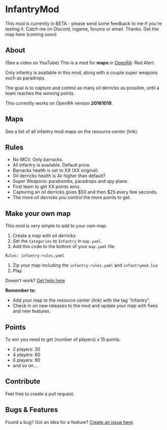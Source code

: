 # InfantryMod

This mod is currently in BETA - please send some feedback to me if you're testing it.
Catch me on Discord, ingame, forums or email. Thanks.
Get the map here (coming soon)

## About
(See a video on YouTube)
This is a mod for __maps__ in [OpenRA](http://www.openra.net): Red Alert.

Only infantry is available in this mod, along with a couple super weapons such as paradrops.

The goal is to capture and control as many oil derricks as possible, until a team reaches the winning points.

This currently works on OpenRA version **20161019**.

## Maps
See a list of all infantry mod maps on the resource center (link).

## Rules
- No MCV. Only barracks.
- All infantry is available. Default price.
- Barracks health is set to XX (XX original)
- Oil derricks health is 4x higher than default?
- Super Weapons: parabombs, paradrops and spy plane.
- First team to get XX points wins.
- Capturing an oil derricks gives $50 and then $25 every few seconds.
- The more oil derricks you control the more points to get.

## Make your own map
This mod is very simple to add to your own map.
1. Create a map with oil derricks
1. Set the `Categories` to `Infantry` in `map.yaml`.
1. Add this code to the bottom of your `map.yaml` file
```
Rules: infantry-rules.yaml
```
1. Zip your map including the `infantry-rules.yaml` and `infantrymod.lua`
1. Play

Doesn't work? [Get help here](https://github.com/xy2z/OpenRA.InfantryMod/wiki/Troubleshooting)

__Remember to:__
- Add your map to the resource center (link) with the tag "Infantry".
- Check in on new releases to the mod and update your map with fixes and new features.

## Points
To win you need to get (number of players) x 15 points.
- 2 players: 30
- 4 players: 60
- 6 players: 90
- and so on...

## Contribute
Feel free to create a pull request.

## Bugs & Features
Found a bug? Got an idea for a feature? [Create an issue here](https://github.com/xy2z/OpenRA.InfantryMod/issues/new).
